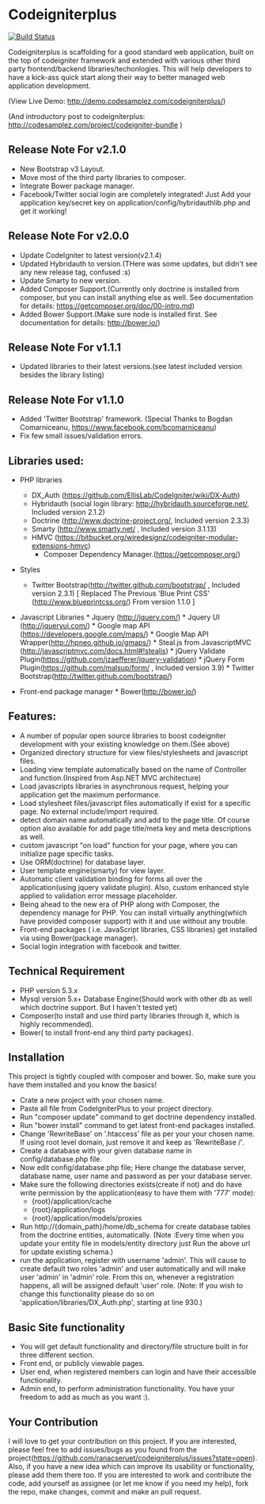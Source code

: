 Codeigniterplus 
================
[![Build Status](https://travis-ci.org/ranacseruet/codeigniterplus.svg)](https://travis-ci.org/ranacseruet/codeigniterplus)

Codeigniterplus is scaffolding for a good standard web application, built on the top of codeigniter framework and extended with various other third party frontend/backend libraries/techonlogies. 
This will help developers to have a kick-ass quick start along their way to better managed web application development.

(View Live Demo: http://demo.codesamplez.com/codeigniterplus/)

(And introductory post to codeigniterplus: http://codesamplez.com/project/codeigniter-bundle )

Release Note For v2.1.0
----------------------
- New Bootstrap v3 Layout.
- Move most of the third party libraries to composer.
- Integrate Bower package manager.
- Facebook/Twitter social login are completely integrated! Just Add your application key/secret key on application/config/hybridauthlib.php
  and get it working!

Release Note For v2.0.0
----------------------
- Update CodeIgniter to latest version(v2.1.4)
- Updated Hybridauth to version.(THere was some updates, but didn't see any new release tag, confused :s)
- Update Smarty to new version.
- Added Composer Support.(Currently only doctrine is installed from composer, but you can install anything else as well. 
See documentation for details: https://getcomposer.org/doc/00-intro.md) 
- Added Bower Support.(Make sure node is installed first. See documentation for details: http://bower.io/)

Release Note For v1.1.1
----------------------
- Updated libraries to their latest versions.(see latest included version besides the library listing)

Release Note For v1.1.0
----------------------
- Added 'Twitter Bootstrap' framework. (Special Thanks to Bogdan Comarniceanu, https://www.facebook.com/bcomarniceanu)
- Fix few small issues/validation errors.
	
Libraries used:
------------------
- PHP libraries
	* DX_Auth (https://github.com/EllisLab/CodeIgniter/wiki/DX-Auth)
	* Hybridauth (social login library: http://hybridauth.sourceforge.net/, Included version 2.1.2)
	* Doctrine (http://www.doctrine-project.org/, Included version 2.3.3)
	* Smarty (http://www.smarty.net/ , Included version 3.1.13)
	* HMVC (https://bitbucket.org/wiredesignz/codeigniter-modular-extensions-hmvc) 
        * Composer Dependency Manager.(https://getcomposer.org/)

- Styles
	* Twitter Bootstrap(http://twitter.github.com/bootstrap/ , Included version 2.3.1) [ Replaced The Previous 'Blue Print CSS' (http://www.blueprintcss.org/) From version 1.1.0 ]

- Javascript Libraries
       * Jquery (http://jquery.com/)
       * Jquery UI (http://jqueryui.com/)
       * Google map API (https://developers.google.com/maps/)
       * Google Map API Wrapper(http://hpneo.github.io/gmaps/)
       * Steal.js from JavascriptMVC (http://javascriptmvc.com/docs.html#!stealjs)
       * jQuery Validate Plugin(https://github.com/jzaefferer/jquery-validation)
       * jQuery Form Plugin(https://github.com/malsup/form/ , Included version 3.9)
       * Twitter Bootstrap(http://twitter.github.com/bootstrap/)

- Front-end package manager
       * Bower(http://bower.io/)

Features:
----------
- A number of popular open source libraries to boost codeigniter development with your existing knowledge on them.(See above)
- Organized directory structure for view files/stylesheets and javascript files.
- Loading view template automatically based on the name of Controller and function.(Inspired from Asp.NET MVC architecture)
- Load javascripts libraries in asynchronous request, helping your application get the maximum performance.
- Load stylesheet files/javascript files automatically if exist for a specific page. No external include/import required.
- detect domain name automatically and add to the page title. Of course option also available for add page title/meta key and 
meta descriptions as well.
- custom javascript "on load" function for your page, where you can initialize page specific tasks.
- Use ORM(doctrine) for database layer.
- User template engine(smarty) for view layer.
- Automatic client validation binding for forms all over the application(using jquery validate plugin). Also, custom enhanced style 
  applied to validation error message placeholder.
- Being ahead to the new era of PHP along with Composer, the dependency manage for PHP. You can install virtually anything(which have provided 
composer support) with it and use without any trouble.
- Front-end packages ( i.e. JavaScript libraries, CSS libraries) get installed via using Bower(package manager).
- Social login integration with facebook and twitter.

Technical Requirement
---------------------
- PHP version 5.3.x
- Mysql version 5.x+ Database Engine(Should work with other db as well which doctrine support. But I haven't tested yet)
- Composer(to install and use third party libraries through it, which is highly recommended).
- Bower( to install front-end any third party packages).

Installation
----------

This project is tightly coupled with composer and bower. So, make sure you have them installed and you know the basics!

- Crate a new project with your chosen name. 
- Paste all file from CodeIgniterPlus to your project directory.
- Run "composer update" command to get doctrine dependency installed.
- Run "bower install" command to get latest front-end packages installed.
- Change 'RewriteBase' on '.htaccess' file as per your your chosen name. If using root level domain, just remove it and keep as 'RewriteBase /'. 
- Create a database with your given database name in config/database.php file.
- Now edit config/database.php file; Here change the database server, database name, user name and password as per your database server.
- Make sure the following directories exists(create if not) and do have write permission by the application(easy to have them with '777' mode):
    * {root}/application/cache
    * {root}/application/logs
    * {root}/application/models/proxies
- Run http://{domain_path}/home/db_schema for create database tables from the doctrine entities, automatically.
  (Note :Every time when you update your entity file in models/entity directory just Run the above url for update existing schema.)
- run the application, register with username 'admin'. This will cause to create default two roles 'admin' and user automatically and will 
  make user 'admin' in 'admin' role. From this on, whenever a registration happens, all will be assigned default 'user' role.
  (Note: If you wish to change this functionality please do so on 'application/libraries/DX_Auth.php', starting at line 930.)


Basic Site functionality
-------------------
- You will get default functionality and directory/file structure built in for three different section.
- Front end, or publicly viewable pages.
- User end, when registered members can login and have their accessible functionality.
- Admin end, to perform administration functionality. You have your freedom to add as much as you want :).

Your Contribution
-------------------

I will love to get your contribution on this project. If you are interested, please feel free to add issues/bugs as you found from the 
project(https://github.com/ranacseruet/codeigniterplus/issues?state=open). Also, if you have a new idea which can improve its usability
or functionality, please add them there too. If you are interested to work and contribute the code, add yourself as assignee
(or let me know if you need my help), fork the repo, make changes, commit and make an pull request.

